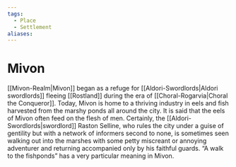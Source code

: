```yaml
---
tags:
  - Place
  - Settlement
aliases:
---
```

# Mivon
[[Mivon-Realm|Mivon]] began as a refuge for [[Aldori-Swordlords|Aldori swordlords]] fleeing [[Rostland]] during the era of [[Choral-Rogarvia|Choral the Conqueror]]. Today, Mivon is home to a thriving industry in eels and fish harvested from the marshy ponds all around the city. It is said that the eels of Mivon often feed on the flesh of men. Certainly, the [[Aldori-Swordlords|swordlord]] Raston Selline, who rules the city under a guise of gentility but with a network of informers second to none, is sometimes seen walking out into the marshes with some petty miscreant or annoying adventurer and returning accompanied only by his faithful guards. “A walk to the fishponds” has a very particular meaning in Mivon.
